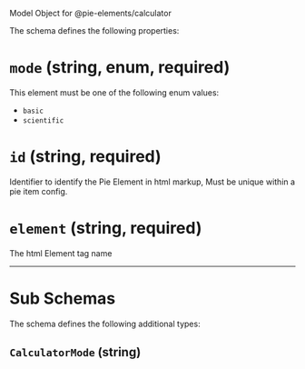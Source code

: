 Model Object for @pie-elements/calculator

The schema defines the following properties:

# `mode` (string, enum, required)

This element must be one of the following enum values:

* `basic`
* `scientific`

# `id` (string, required)

Identifier to identify the Pie Element in html markup, Must be unique within a pie item config.

# `element` (string, required)

The html Element tag name

---

# Sub Schemas

The schema defines the following additional types:

## `CalculatorMode` (string)
